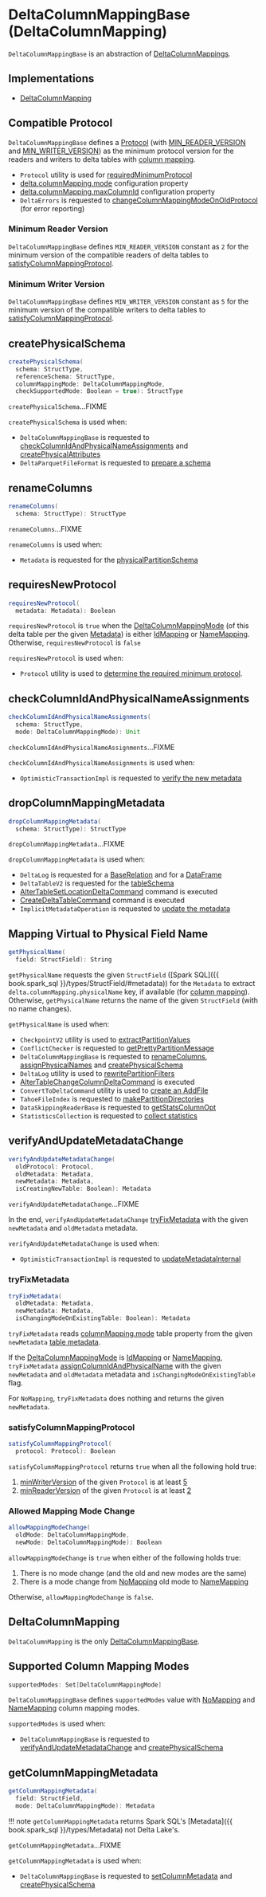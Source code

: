 # DeltaColumnMappingBase (DeltaColumnMapping)

`DeltaColumnMappingBase` is an abstraction of [DeltaColumnMappings](#implementations).

## Implementations

* [DeltaColumnMapping](#DeltaColumnMapping)

## <span id="MIN_PROTOCOL_VERSION"> Compatible Protocol

`DeltaColumnMappingBase` defines a [Protocol](../Protocol.md) (with [MIN_READER_VERSION](#MIN_READER_VERSION) and [MIN_WRITER_VERSION](#MIN_WRITER_VERSION)) as the minimum protocol version for the readers and writers to delta tables with [column mapping](index.md).

* `Protocol` utility is used for [requiredMinimumProtocol](../Protocol.md#requiredMinimumProtocol)
* [delta.columnMapping.mode](../DeltaConfigs.md#COLUMN_MAPPING_MODE) configuration property
* [delta.columnMapping.maxColumnId](../DeltaConfigs.md#COLUMN_MAPPING_MAX_ID) configuration property
* `DeltaErrors` is requested to [changeColumnMappingModeOnOldProtocol](../DeltaErrors.md#changeColumnMappingModeOnOldProtocol) (for error reporting)

### <span id="MIN_READER_VERSION"> Minimum Reader Version

`DeltaColumnMappingBase` defines `MIN_READER_VERSION` constant as `2` for the minimum version of the compatible readers of delta tables to [satisfyColumnMappingProtocol](#satisfyColumnMappingProtocol).

### <span id="MIN_WRITER_VERSION"> Minimum Writer Version

`DeltaColumnMappingBase` defines `MIN_WRITER_VERSION` constant as `5` for the minimum version of the compatible writers to delta tables to [satisfyColumnMappingProtocol](#satisfyColumnMappingProtocol).

## <span id="createPhysicalSchema"> createPhysicalSchema

```scala
createPhysicalSchema(
  schema: StructType,
  referenceSchema: StructType,
  columnMappingMode: DeltaColumnMappingMode,
  checkSupportedMode: Boolean = true): StructType
```

`createPhysicalSchema`...FIXME

`createPhysicalSchema` is used when:

* `DeltaColumnMappingBase` is requested to [checkColumnIdAndPhysicalNameAssignments](#checkColumnIdAndPhysicalNameAssignments) and [createPhysicalAttributes](#createPhysicalAttributes)
* `DeltaParquetFileFormat` is requested to [prepare a schema](../DeltaParquetFileFormat.md#prepareSchema)

## <span id="renameColumns"> renameColumns

```scala
renameColumns(
  schema: StructType): StructType
```

`renameColumns`...FIXME

`renameColumns` is used when:

* `Metadata` is requested for the [physicalPartitionSchema](../Metadata.md#physicalPartitionSchema)

## <span id="requiresNewProtocol"> requiresNewProtocol

```scala
requiresNewProtocol(
  metadata: Metadata): Boolean
```

`requiresNewProtocol` is `true` when the [DeltaColumnMappingMode](../Metadata.md#columnMappingMode) (of this delta table per the given [Metadata](../Metadata.md)) is either [IdMapping](DeltaColumnMappingMode.md#IdMapping) or [NameMapping](DeltaColumnMappingMode.md#NameMapping). Otherwise, `requiresNewProtocol` is `false`

`requiresNewProtocol` is used when:

* `Protocol` utility is used to [determine the required minimum protocol](../Protocol.md#requiredMinimumProtocol).

## <span id="checkColumnIdAndPhysicalNameAssignments"> checkColumnIdAndPhysicalNameAssignments

```scala
checkColumnIdAndPhysicalNameAssignments(
  schema: StructType,
  mode: DeltaColumnMappingMode): Unit
```

`checkColumnIdAndPhysicalNameAssignments`...FIXME

`checkColumnIdAndPhysicalNameAssignments` is used when:

* `OptimisticTransactionImpl` is requested to [verify the new metadata](../OptimisticTransactionImpl.md#verifyNewMetadata)

## <span id="dropColumnMappingMetadata"> dropColumnMappingMetadata

```scala
dropColumnMappingMetadata(
  schema: StructType): StructType
```

`dropColumnMappingMetadata`...FIXME

`dropColumnMappingMetadata` is used when:

* `DeltaLog` is requested for a [BaseRelation](../DeltaLog.md#createRelation) and for a [DataFrame](../DeltaLog.md#createDataFrame)
* `DeltaTableV2` is requested for the [tableSchema](../DeltaTableV2.md#tableSchema)
* [AlterTableSetLocationDeltaCommand](../commands/alter/AlterTableSetLocationDeltaCommand.md) command is executed
* [CreateDeltaTableCommand](../commands/CreateDeltaTableCommand.md) command is executed
* `ImplicitMetadataOperation` is requested to [update the metadata](../ImplicitMetadataOperation.md#updateMetadata)

## <span id="getPhysicalName"> Mapping Virtual to Physical Field Name

```scala
getPhysicalName(
  field: StructField): String
```

`getPhysicalName` requests the given `StructField` ([Spark SQL]({{ book.spark_sql }}/types/StructField/#metadata)) for the `Metadata` to extract `delta.columnMapping.physicalName` key, if available (for [column mapping](index.md)). Otherwise, `getPhysicalName` returns the name of the given `StructField` (with no name changes).

`getPhysicalName` is used when:

* `CheckpointV2` utility is used to [extractPartitionValues](../checkpoints/CheckpointV2.md#extractPartitionValues)
* `ConflictChecker` is requested to [getPrettyPartitionMessage](../ConflictChecker.md#getPrettyPartitionMessage)
* `DeltaColumnMappingBase` is requested to [renameColumns](#renameColumns), [assignPhysicalNames](#assignPhysicalNames) and [createPhysicalSchema](#createPhysicalSchema)
* `DeltaLog` utility is used to [rewritePartitionFilters](../DeltaLog.md#rewritePartitionFilters)
* [AlterTableChangeColumnDeltaCommand](../commands/alter/AlterTableChangeColumnDeltaCommand.md) is executed
* `ConvertToDeltaCommand` utility is used to [create an AddFile](../commands/convert/ConvertToDeltaCommand.md#createAddFile)
* `TahoeFileIndex` is requested to [makePartitionDirectories](../TahoeFileIndex.md#makePartitionDirectories)
* `DataSkippingReaderBase` is requested to [getStatsColumnOpt](../data-skipping/DataSkippingReaderBase.md#getStatsColumnOpt)
* `StatisticsCollection` is requested to [collect statistics](../StatisticsCollection.md#collectStats)

## <span id="verifyAndUpdateMetadataChange"> verifyAndUpdateMetadataChange

```scala
verifyAndUpdateMetadataChange(
  oldProtocol: Protocol,
  oldMetadata: Metadata,
  newMetadata: Metadata,
  isCreatingNewTable: Boolean): Metadata
```

`verifyAndUpdateMetadataChange`...FIXME

In the end, `verifyAndUpdateMetadataChange` [tryFixMetadata](#tryFixMetadata) with the given `newMetadata` and `oldMetadata` metadata.

`verifyAndUpdateMetadataChange` is used when:

* `OptimisticTransactionImpl` is requested to [updateMetadataInternal](../OptimisticTransactionImpl.md#updateMetadataInternal)

### <span id="tryFixMetadata"> tryFixMetadata

```scala
tryFixMetadata(
  oldMetadata: Metadata,
  newMetadata: Metadata,
  isChangingModeOnExistingTable: Boolean): Metadata
```

`tryFixMetadata` reads [columnMapping.mode](../DeltaConfigs.md#columnMapping.mode) table property from the given `newMetadata` [table metadata](../DeltaConfig.md#fromMetaData).

If the [DeltaColumnMappingMode](DeltaColumnMappingMode.md) is [IdMapping](DeltaColumnMappingMode.md#IdMapping) or [NameMapping](DeltaColumnMappingMode.md#NameMapping), `tryFixMetadata` [assignColumnIdAndPhysicalName](#assignColumnIdAndPhysicalName) with the given `newMetadata` and `oldMetadata` metadata and `isChangingModeOnExistingTable` flag.

For `NoMapping`, `tryFixMetadata` does nothing and returns the given `newMetadata`.

### <span id="satisfyColumnMappingProtocol"> satisfyColumnMappingProtocol

```scala
satisfyColumnMappingProtocol(
  protocol: Protocol): Boolean
```

`satisfyColumnMappingProtocol` returns `true` when all the following hold true:

1. [minWriterVersion](../Protocol.md#minWriterVersion) of the given `Protocol` is at least [5](#MIN_WRITER_VERSION)
1. [minReaderVersion](../Protocol.md#minReaderVersion) of the given `Protocol` is at least [2](#MIN_READER_VERSION)

### <span id="allowMappingModeChange"> Allowed Mapping Mode Change

```scala
allowMappingModeChange(
  oldMode: DeltaColumnMappingMode,
  newMode: DeltaColumnMappingMode): Boolean
```

`allowMappingModeChange` is `true` when either of the following holds true:

1. There is no mode change (and the old and new modes are the same)
1. There is a mode change from [NoMapping](DeltaColumnMappingMode#NoMapping) old mode to [NameMapping](DeltaColumnMappingMode#NameMapping)

Otherwise, `allowMappingModeChange` is `false`.

## <span id="DeltaColumnMapping"> DeltaColumnMapping

`DeltaColumnMapping` is the only [DeltaColumnMappingBase](#implementations).

## <span id="supportedModes"> Supported Column Mapping Modes

```scala
supportedModes: Set[DeltaColumnMappingMode]
```

`DeltaColumnMappingBase` defines `supportedModes` value with [NoMapping](DeltaColumnMappingMode.md#NoMapping) and [NameMapping](DeltaColumnMappingMode.md#NameMapping) column mapping modes.

`supportedModes` is used when:

* `DeltaColumnMappingBase` is requested to [verifyAndUpdateMetadataChange](#verifyAndUpdateMetadataChange) and [createPhysicalSchema](#createPhysicalSchema)

## <span id="getColumnMappingMetadata"> getColumnMappingMetadata

```scala
getColumnMappingMetadata(
  field: StructField,
  mode: DeltaColumnMappingMode): Metadata
```

!!! note
    `getColumnMappingMetadata` returns Spark SQL's [Metadata]({{ book.spark_sql }}/types/Metadata) not Delta Lake's.

`getColumnMappingMetadata`...FIXME

`getColumnMappingMetadata` is used when:

* `DeltaColumnMappingBase` is requested to [setColumnMetadata](#setColumnMetadata) and [createPhysicalSchema](#createPhysicalSchema)
